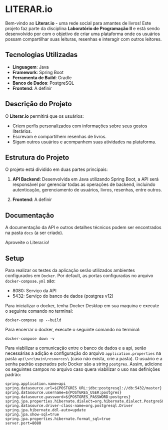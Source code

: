 # LITERAR.io

Bem-vindo ao **Literar.io** - uma rede social para amantes de livros! Este projeto faz parte da disciplina **Laboratório de Programação II** e está sendo desenvolvido por com o objetivo de criar uma plataforma onde os usuários possam compartilhar suas leituras, resenhas e interagir com outros leitores.

## Tecnologias Utilizadas

- **Linguagem**: Java
- **Framework**: Spring Boot
- **Ferramenta de Build**: Gradle
- **Banco de Dados**: PostgreSQL
- **Frontend**: A definir

## Descrição do Projeto

O **Literar.io** permitirá que os usuários:

- Criem perfis personalizados com informações sobre seus gostos literários.
- Escrevam e compartilhem resenhas de livros.
- Sigam outros usuários e acompanhem suas atividades na plataforma.

## Estrutura do Projeto

O projeto está dividido em duas partes principais:

1. **API Backend**: Desenvolvida em Java utilizando Spring Boot, a API será responsável por gerenciar todas as operações de backend, incluindo autenticação, gerenciamento de usuários, livros, resenhas, entre outros.

2. **Frontend**: A definir

## Documentação

A documentação da API e outros detalhes técnicos podem ser encontrados na pasta `docs` (a ser criado).

Aproveite o Literar.io!


## Setup

Para realizar os testes da aplicação serão utilizados ambientes configurados em `Docker`. Por default, as portas configuradas no arquivo `docker-compose.yml` são:
- 8080: Serviço da API
- 5432: Serviço do banco de dados (postgres v12)

Para inicializar o docker, tenha Docker Desktop em sua maquina e execute o seguinte comando no terminal:
```
docker-compose up --build
```
Para encerrar o docker, execute o seguinte comando no terminal:
```
docker-compose down -v
```
Para viabilizar a comunicação entre o banco de dados e a api, serão necessárias a adição e configuração do arquivo `application.properties` na pasta `api\src\main\resources\` (caso não exista, crie a pasta).
O usuário e a senha padrão esperados pelo Docker são a string `postgres`. Assim, adicione os seguintes campos no arquivo caso quera viabilizar o uso nas definições padrão: 
```
spring.application.name=api
spring.datasource.url=${POSTGRES_URL:jdbc:postgresql://db:5432/master}
spring.datasource.username=${POSTGRES_USER:postgres}
spring.datasource.password=${POSTGRES_PASSWORD:postgres}
spring.jpa.properties.hibernate.dialect=org.hibernate.dialect.PostgreSQLDialect
spring.datasource.driver-class-name=org.postgresql.Driver
spring.jpa.hibernate.ddl-auto=update
spring.jpa.show-sql=true
spring.jpa.properties.hibernate.format_sql=true
server.port=8080
```

